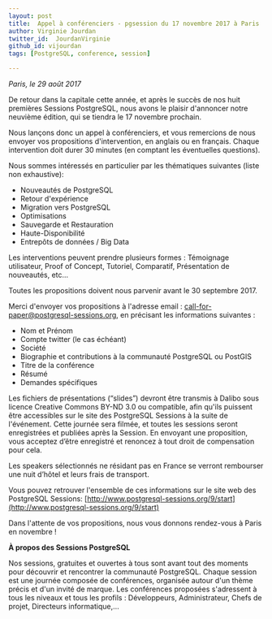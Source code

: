 ```yaml
---
layout: post
title:  Appel à conférenciers - pgsession du 17 novembre 2017 à Paris
author: Virginie Jourdan
twitter_id:  JourdanVirginie   
github_id: vijourdan
tags: [PostgreSQL, conference, session]

---
```

*Paris, le 29 août 2017*

De retour dans la capitale cette année, et après le succès de nos huit premières Sessions PostgreSQL, nous avons le plaisir d'annoncer notre neuvième édition, qui se tiendra le 17 novembre prochain.

<!--MORE-->

Nous lançons donc un appel à conférenciers, et vous remercions de nous envoyer vos propositions d'intervention, en anglais ou en français. Chaque intervention doit durer 30 minutes (en comptant les éventuelles questions). 

Nous sommes intéressés en particulier par les thématiques suivantes (liste non exhaustive):

  * Nouveautés de PostgreSQL 
  * Retour d'expérience
  * Migration vers PostgreSQL
  * Optimisations 
  * Sauvegarde et Restauration
  * Haute-Disponibilité
  * Entrepôts de données / Big Data

Les interventions peuvent prendre plusieurs formes : Témoignage utilisateur, Proof of Concept, Tutoriel, Comparatif, Présentation de nouveautés, etc… 

Toutes les propositions doivent nous parvenir avant le 30 septembre 2017.

Merci d'envoyer vos propositions à l'adresse email : [call-for-paper@postgresql-sessions.org](mailto:call-for-paper@postgresql-sessions.org), en précisant les informations suivantes :

  * Nom et Prénom
  * Compte twitter (le cas échéant)
  * Société
  * Biographie et contributions à la communauté PostgreSQL ou PostGIS
  * Titre de la conférence
  * Résumé
  * Demandes spécifiques

Les fichiers de présentations (“slides”) devront être transmis à Dalibo sous licence Creative Commons BY-ND 3.0 ou compatible, afin qu'ils puissent être accessibles sur le site des PostgreSQL Sessions à la suite de l'événement.
Cette journée sera filmée, et toutes les sessions seront enregistrées et publiées après la Session. En envoyant une proposition, vous acceptez d’être enregistré et renoncez à tout droit de compensation pour cela.

Les speakers sélectionnés ne résidant pas en France se verront rembourser une nuit d’hôtel et leurs frais de transport.

Vous pouvez retrouver l'ensemble de ces informations sur le site web des PostgreSQL Sessions: [http://www.postgresql-sessions.org/9/start](http://www.postgresql-sessions.org/9/start)

Dans l'attente de vos propositions, nous vous donnons rendez-vous à Paris en novembre !


**À propos des Sessions PostgreSQL**

Nos sessions, gratuites et ouvertes à tous sont avant tout des moments pour découvrir et rencontrer la communauté PostgreSQL. Chaque session est une journée composée de conférences, organisée autour d'un thème précis et d'un invité de marque. Les conférences proposées s'adressent à tous les niveaux et tous les profils : Développeurs, Administrateur, Chefs de projet, Directeurs informatique,…
